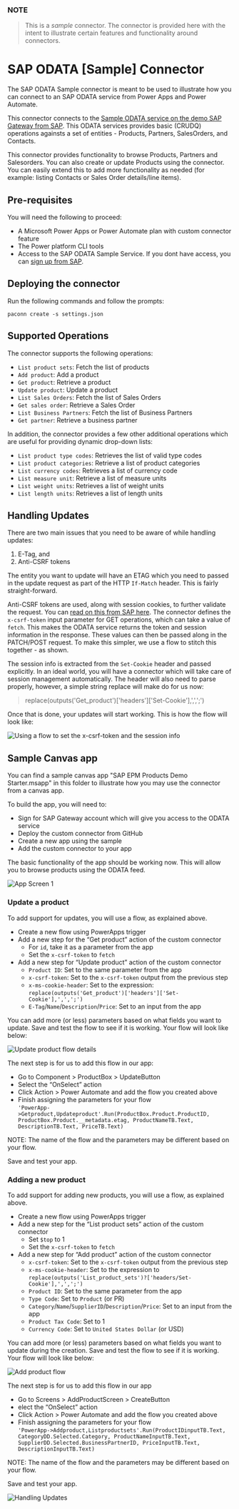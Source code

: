 ### NOTE
> This is a *sample* connector.  The connector is provided here with the intent to illustrate certain features and functionality around connectors.

# SAP ODATA [Sample] Connector
The SAP ODATA Sample connector is meant to be used to illustrate how you can connect to an SAP ODATA service from Power Apps and Power Automate.

This connector connects to the [Sample ODATA service on the demo SAP Gateway from SAP](https://help.sap.com/viewer/68bf513362174d54b58cddec28794093/1809BW.001/en-US/59283fc4528f486b83b1a58a4f1063c0.html). This ODATA services provides basic (CRUDQ) operations againsts a set of entities - Products, Partners, SalesOrders, and Contacts.

This connector provides functionality to browse Products, Partners and Salesorders. You can also create or update Products using the connector. You can easily extend this to add more functionality as needed (for example: listing Contacts or Sales Order details/line items).

## Pre-requisites
You will need the following to proceed:
* A Microsoft Power Apps or Power Automate plan with custom connector feature
* The Power platform CLI tools
* Access to the SAP ODATA Sample Service. If you dont have access, you can [sign up from SAP](https://developers.sap.com/tutorials/gateway-demo-signup.html).



## Deploying the connector
Run the following commands and follow the prompts:

```paconn
paconn create -s settings.json
```

## Supported Operations
The connector supports the following operations:
* `List product sets`: Fetch the list of products
* `Add product`: Add a product
* `Get product`: Retrieve a product
* `Update product`: Update a product
* `List Sales Orders`: Fetch the list of Sales Orders
* `Get sales order`: Retrieve a Sales Order
* `List Business Partners`: Fetch the list of Business Partners
* `Get partner`: Retrieve a business partner

In addition, the connector provides a few other additional operations which are useful for providing dynamic drop-down lists:
* `List product type codes`: Retrieves the list of valid type codes
* `List product categories`: Retrieve a list of product categories
* `List currency codes`: Retrieves a list of currency code
* `List measure unit`: Retrieve a list of measure units
* `List weight units`: Retrieves a list of weight units
* `List length units`: Retrieves a list of length units

## Handling Updates
There are two main issues that you need to be aware of while handling updates:
 1. E-Tag, and
 2. Anti-CSRF tokens

The entity you want to update will have an ETAG which you need to passed in the update request as part of the HTTP `If-Match` header. This is fairly straight-forward.

Anti-CSRF tokens are used, along with session cookies, to further validate the request. You can [read on this from SAP here](https://help.sap.com/viewer/68bf513362174d54b58cddec28794093/1809BW.001/en-US/b35c22518bc72214e10000000a44176d.html). The connector defines the `x-csrf-token` input parameter for GET operations, which can take a value of `fetch`. This makes the ODATA service returns the token and session information in the response. These values can then be passed along in the PATCH/POST request. To make this simpler, we use a flow to stitch this together - as shown.

The session info is extracted from the `Set-Cookie` header and passed explicitly. In an ideal world, you will have a connector which will take care of session management automatically. The header will also need to parse properly, however, a simple string replace will make do for us now:
>replace(outputs('Get_product')['headers']['Set-Cookie'],',',';')

Once that is done, your updates will start working. This is how the flow will look like: 

![Using a flow to set the x-csrf-token and the session info](images/flow-update.PNG)

## Sample Canvas app
You can find a sample canvas app "SAP EPM Products Demo Starter.msapp" in this folder to illustrate how you may use the connector from a canvas app.

To build the app, you will need to:
* Sign for SAP Gateway account which will give you access to the ODATA service
* Deploy the custom connector from GitHub
* Create a new app using the sample
* Add the custom connector to your app

The basic functionality of the app should be working now.  This will allow you to browse products using the ODATA feed.

![App Screen 1](images/sap-app-1.PNG)

### Update a product
To add support for updates, you will use a flow, as explained above.
* Create a new flow using PowerApps trigger
* Add a new step for the “Get product” action of the custom connector
    * For `id`, take it as a parameter from the app
    * Set the `x-csrf-token` to `fetch`
* Add a new step for “Update product” action of the custom connector
    * `Product ID`: Set to the same parameter from the app
    * `x-csrf-token`: Set to the `x-csrf-token` output from the previous step
    * `x-ms-cookie-header`: Set to the expression: `replace(outputs('Get_product')['headers']['Set-Cookie'],',',';')`
    * `E-Tag`/`Name`/`Description`/`Price`: Set to an input from the app

You can add more (or less) parameters based on what fields you want to update. Save and test the flow to see if it is working.  Your flow will look like below:

![Update product flow details](images/sap-update-flow-details.png)


The next step is for us to add this flow in our app:
* Go to Component > ProductBox > UpdateButton
* Select the “OnSelect” action
* Click Action > Power Automate and add the flow you created above
* Finish assigning the parameters for your flow<br/>
`'PowerApp->Getproduct,Updateproduct'.Run(ProductBox.Product.ProductID, ProductBox.Product.__metadata.etag, ProductNameTB.Text, DescriptionTB.Text, PriceTB.Text)`

NOTE: The name of the flow and the parameters may be different based on your flow.

Save and test your app.


### Adding a new product
To add support for adding new products, you will use a flow, as explained above.

* Create a new flow using PowerApps trigger
* Add a new step for the “List product sets” action of the custom connector
    * Set `$top` to 1
    * Set the `x-csrf-token` to `fetch`
* Add a new step for “Add product” action of the custom connector
    * `x-csrf-token`: Set to the `x-csrf-token` output from the previous step
    * `x-ms-cookie-header`: Set to the expression to<br/>
    `replace(outputs('List_product_sets')?['headers/Set-Cookie'],',',';')`
    * `Product ID`: Set to the same parameter from the app
    * `Type Code`: Set to `Product` (or PR)
    * `Category`/`Name`/`SupplierID`/`Description`/`Price`: Set to an input from the app
    * `Product Tax Code`: Set to 1
    * `Currency Code`: Set to `United States Dollar` (or USD)

You can add more (or less) parameters based on what fields you want to update during the creation. Save and test the flow to see if it is working.  Your flow will look like below:

![Add product flow](images/sap-add-flow-details.png)

The next step is for us to add this flow in our app
* Go to Screens > AddProductScreen > CreateButton
* elect the “OnSelect” action
* Click Action > Power Automate and add the flow you created above
* Finish assigning the parameters for your flow<br/>
`'PowerApp->Addproduct,Listproductsets'.Run(ProductIDinputTB.Text, CategoryDD.Selected.Category, ProductNameInputTB.Text, SupplierDD.Selected.BusinessPartnerID, PriceInputTB.Text, DescriptionInputTB.Text)`

NOTE: The name of the flow and the parameters may be different based on your flow.

Save and test your app.

![Handling Updates](images/sap-app-2.png)
